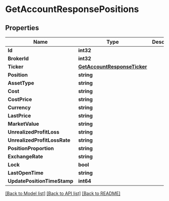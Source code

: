 # GetAccountResponsePositions

## Properties

Name | Type | Description | Notes
------------ | ------------- | ------------- | -------------
**Id** | **int32** |  | [optional] 
**BrokerId** | **int32** |  | [optional] 
**Ticker** | [**GetAccountResponseTicker**](GetAccountResponse_ticker.md) |  | [optional] 
**Position** | **string** |  | [optional] 
**AssetType** | **string** |  | [optional] 
**Cost** | **string** |  | [optional] 
**CostPrice** | **string** |  | [optional] 
**Currency** | **string** |  | [optional] 
**LastPrice** | **string** |  | [optional] 
**MarketValue** | **string** |  | [optional] 
**UnrealizedProfitLoss** | **string** |  | [optional] 
**UnrealizedProfitLossRate** | **string** |  | [optional] 
**PositionProportion** | **string** |  | [optional] 
**ExchangeRate** | **string** |  | [optional] 
**Lock** | **bool** |  | [optional] 
**LastOpenTime** | **string** |  | [optional] 
**UpdatePositionTimeStamp** | **int64** |  | [optional] 

[[Back to Model list]](../README.md#documentation-for-models) [[Back to API list]](../README.md#documentation-for-api-endpoints) [[Back to README]](../README.md)


